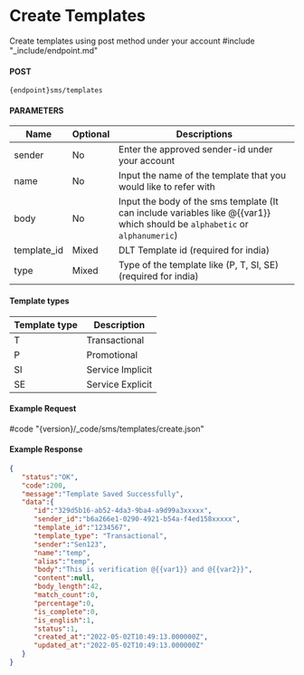# Create Templates

Create templates using post method under your account
#include "_include/endpoint.md"

#### POST

```
{endpoint}sms/templates
```

#### PARAMETERS

| Name        | Optional | Descriptions                                                     |
| ----------- | -------- | ---------------------------------------------------------------- |
| sender      | No       | Enter the approved sender-id under your account                  |
| name        | No       | Input the name of the template that you would like to refer with |
| body        | No       | Input the body of the sms template (It can include variables like @{{var1}} which should be `alphabetic` or `alphanumeric`)                          |
| template_id | Mixed    | DLT Template id (required for india)                             |
| type        | Mixed    | Type of the template like (P, T, SI, SE)(required for india)     |

#### Template types

| Template type | Description      |
| ------------- | ---------------- |
| T             | Transactional    |
| P             | Promotional      |
| SI            | Service Implicit |
| SE            | Service Explicit |

#### Example Request

#code "{version}/_code/sms/templates/create.json"

#### Example Response

```json
{
   "status":"OK",
   "code":200,
   "message":"Template Saved Successfully",
   "data":{
      "id":"329d5b16-ab52-4da3-9ba4-a9d99a3xxxxx",
      "sender_id":"b6a266e1-0290-4921-b54a-f4ed158xxxxx",
      "template_id":"1234567",
      "template_type": "Transactional",
      "sender":"Sen123",
      "name":"temp",
      "alias":"temp",
      "body":"This is verification @{{var1}} and @{{var2}}",
      "content":null,
      "body_length":42,
      "match_count":0,
      "percentage":0,
      "is_complete":0,
      "is_english":1,
      "status":1,
      "created_at":"2022-05-02T10:49:13.000000Z",
      "updated_at":"2022-05-02T10:49:13.000000Z"
   }
}
```

